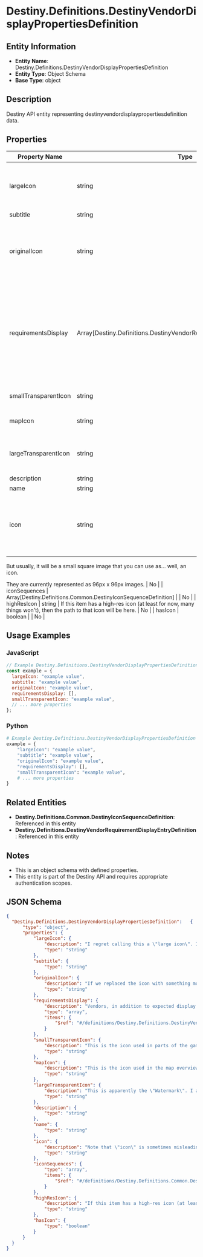# Destiny.Definitions.DestinyVendorDisplayPropertiesDefinition

## Entity Information
- **Entity Name**: Destiny.Definitions.DestinyVendorDisplayPropertiesDefinition
- **Entity Type**: Object Schema
- **Base Type**: object

## Description
Destiny API entity representing destinyvendordisplaypropertiesdefinition data.

## Properties

| Property Name | Type | Description | Required |
|---------------|------|-------------|----------|
| largeIcon | string | I regret calling this a "large icon". It's more like a medium-sized image with a picture of the vendor's mug on it, trying their best to look cool. Not what one would call an icon. | No |
| subtitle | string |  | No |
| originalIcon | string | If we replaced the icon with something more glitzy, this is the original icon that the vendor had according to the game's content. It may be more lame and/or have less razzle-dazzle. But who am I to tell you which icon to use. | No |
| requirementsDisplay | Array[Destiny.Definitions.DestinyVendorRequirementDisplayEntryDefinition] | Vendors, in addition to expected display property data, may also show some "common requirements" as statically defined definition data. This might be when a vendor accepts a single type of currency, or when the currency is unique to the vendor and the designers wanted to show that currency when you interact with the vendor. | No |
| smallTransparentIcon | string | This is the icon used in parts of the game UI such as the vendor's waypoint. | No |
| mapIcon | string | This is the icon used in the map overview, when the vendor is located on the map. | No |
| largeTransparentIcon | string | This is apparently the "Watermark". I am not certain offhand where this is actually used in the Game UI, but some people may find it useful. | No |
| description | string |  | No |
| name | string |  | No |
| icon | string | Note that "icon" is sometimes misleading, and should be interpreted in the context of the entity. For instance, in Destiny 1 the DestinyRecordBookDefinition's icon was a big picture of a book.
But usually, it will be a small square image that you can use as... well, an icon.
They are currently represented as 96px x 96px images. | No |
| iconSequences | Array[Destiny.Definitions.Common.DestinyIconSequenceDefinition] |  | No |
| highResIcon | string | If this item has a high-res icon (at least for now, many things won't), then the path to that icon will be here. | No |
| hasIcon | boolean |  | No |

## Usage Examples

### JavaScript
```javascript
// Example Destiny.Definitions.DestinyVendorDisplayPropertiesDefinition object
const example = {
  largeIcon: "example value",
  subtitle: "example value",
  originalIcon: "example value",
  requirementsDisplay: [],
  smallTransparentIcon: "example value",
  // ... more properties
};
```

### Python
```python
# Example Destiny.Definitions.DestinyVendorDisplayPropertiesDefinition object
example = {
    "largeIcon": "example value",
    "subtitle": "example value",
    "originalIcon": "example value",
    "requirementsDisplay": [],
    "smallTransparentIcon": "example value",
    # ... more properties
}
```

## Related Entities
- **Destiny.Definitions.Common.DestinyIconSequenceDefinition**: Referenced in this entity
- **Destiny.Definitions.DestinyVendorRequirementDisplayEntryDefinition**: Referenced in this entity

## Notes
- This is an object schema with defined properties.
- This entity is part of the Destiny API and requires appropriate authentication scopes.

## JSON Schema
```json
{
  "Destiny.Definitions.DestinyVendorDisplayPropertiesDefinition":   {
      "type": "object",
      "properties": {
          "largeIcon": {
              "description": "I regret calling this a \"large icon\". It's more like a medium-sized image with a picture of the vendor's mug on it, trying their best to look cool. Not what one would call an icon.",
              "type": "string"
          },
          "subtitle": {
              "type": "string"
          },
          "originalIcon": {
              "description": "If we replaced the icon with something more glitzy, this is the original icon that the vendor had according to the game's content. It may be more lame and/or have less razzle-dazzle. But who am I to tell you which icon to use.",
              "type": "string"
          },
          "requirementsDisplay": {
              "description": "Vendors, in addition to expected display property data, may also show some \"common requirements\" as statically defined definition data. This might be when a vendor accepts a single type of currency, or when the currency is unique to the vendor and the designers wanted to show that currency when you interact with the vendor.",
              "type": "array",
              "items": {
                  "$ref": "#/definitions/Destiny.Definitions.DestinyVendorRequirementDisplayEntryDefinition"
              }
          },
          "smallTransparentIcon": {
              "description": "This is the icon used in parts of the game UI such as the vendor's waypoint.",
              "type": "string"
          },
          "mapIcon": {
              "description": "This is the icon used in the map overview, when the vendor is located on the map.",
              "type": "string"
          },
          "largeTransparentIcon": {
              "description": "This is apparently the \"Watermark\". I am not certain offhand where this is actually used in the Game UI, but some people may find it useful.",
              "type": "string"
          },
          "description": {
              "type": "string"
          },
          "name": {
              "type": "string"
          },
          "icon": {
              "description": "Note that \"icon\" is sometimes misleading, and should be interpreted in the context of the entity. For instance, in Destiny 1 the DestinyRecordBookDefinition's icon was a big picture of a book.\r\nBut usually, it will be a small square image that you can use as... well, an icon.\r\nThey are currently represented as 96px x 96px images.",
              "type": "string"
          },
          "iconSequences": {
              "type": "array",
              "items": {
                  "$ref": "#/definitions/Destiny.Definitions.Common.DestinyIconSequenceDefinition"
              }
          },
          "highResIcon": {
              "description": "If this item has a high-res icon (at least for now, many things won't), then the path to that icon will be here.",
              "type": "string"
          },
          "hasIcon": {
              "type": "boolean"
          }
      }
  }
}
```
